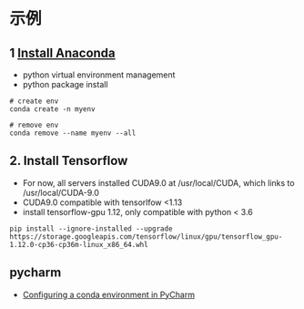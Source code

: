 # 示例

## 1 [Install Anaconda](https://docs.anaconda.com/anaconda/install/linux/)
* python virtual environment management
* python package install
```
# create env
conda create -n myenv

# remove env
conda remove --name myenv --all
```

## 2. Install Tensorflow
* For now, all servers installed CUDA9.0 at /usr/local/CUDA, which links to /usr/local/CUDA-9.0
* CUDA9.0 compatible with tensorlfow <1.13
* install tensorflow-gpu 1.12, only compatible with python < 3.6
```
pip install --ignore-installed --upgrade https://storage.googleapis.com/tensorflow/linux/gpu/tensorflow_gpu-1.12.0-cp36-cp36m-linux_x86_64.whl
```


## pycharm

* [Configuring a conda environment in PyCharm](https://docs.anaconda.com/anaconda/user-guide/tasks/pycharm/)

